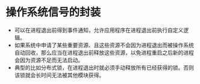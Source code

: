 # 操作系统信号的封装
- 可以在进程退出前得到事件通知，允许应用程序在进程退出前执行自定义逻辑。
- 如果系统中申请了某些重要资源、且这些资源不会因为进程退出而被操作系统自动回收，那么应当在进程退出前释放这些资源，以免进程重启之后新的进程会因为资源不足而无法启动。
- 典型的比如分布式锁，在进程退出时就必须手动释放所有已经获得的锁。否则该锁就会长时间无法被其他模块获得。

